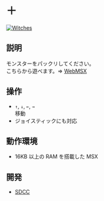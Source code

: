 # ＋

[![Witches](http://img.youtube.com/vi/23v_IZ0APJI/0.jpg)](https://www.youtube.com/watch?v=23v_IZ0APJI)

## 説明
モンスターをパックリしてください。<br>
こちらから遊べます。⇒  [WebMSX](http://webmsx.org/?MACHINE=MSX1J&ROM=https://github.com/CoBinee/crossc-msx/raw/main/rom/CROSSC.ROM)

## 操作
- `↑`, `↓`, `←`, `→`<br>移動
- ジョイスティックにも対応

## 動作環境
- 16KB 以上の RAM を搭載した MSX

## 開発
- [SDCC](https://sdcc.sourceforge.net)
